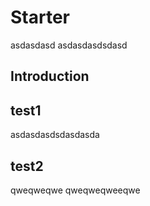 # Starter


asdasdasd
asdasdasdsdasd

## Introduction

## test1


asdasdasdsdasdasda

## test2


qweqweqwe
qweqweqweeqwe